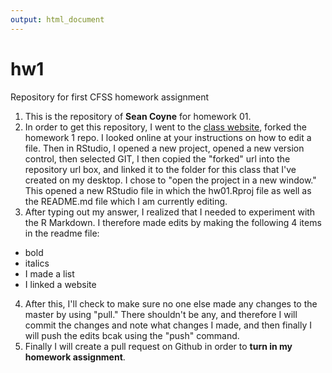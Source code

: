 ```yaml
---
output: html_document
---
```

# hw1
Repository for first CFSS homework assignment
1. This is the repository of **Sean Coyne** for homework 01.
2. In order to get this repository, I went to the [class website](https://uc-cfss.github.io/hw01_edit-README.html), forked the homework 1 repo. I looked online at your instructions on how to edit a file. Then in RStudio, I opened a new project, opened a new version control, then selected GIT, I then copied the "forked" url into the repository url box, and linked it to the folder for this class that I've created on my desktop. I chose to "open the project in a new window." This opened a new RStudio file in which the hw01.Rproj file as well as the README.md file which I am currently editing. 
3. After typing out my answer, I realized that I needed to experiment with the R Markdown. I therefore made edits by making the following 4 items in the readme file:
+ bold
+ italics 
+ I made a list
+ I linked a website
4. After this, I'll check to make sure no one else made any changes to the master by using "pull." There shouldn't be any, and therefore I will commit the changes and note what changes I made, and then finally I will push the edits bcak using the "push" command.
5. Finally I will create a pull request on Github in order to **turn in my homework assignment**. 
